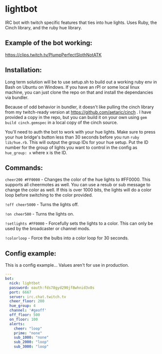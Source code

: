 # lightbot
IRC bot with twitch specific features that ties into hue lights. Uses Ruby, the Cinch library, and the ruby hue library.

## Example of the bot working:
  https://clips.twitch.tv/PlumpPerfectSlothNotATK

## Installation:
Long term solution will be to use setup.sh to build out a working ruby env in Bash on Ubuntu on Windows. If you have an rPI or some local linux machine, you can just clone the repo on that and install the dependancies via bundler.

Because of odd behavior in bundler, it doesn't like pulling the cinch library from my twitch-ready version at https://github.com/aetaric/cinch . I have provided a copy in the repo, but you can build it on your own using `gem build cinch.gemspec` in a local copy of the cinch source.

You'll need to auth the bot to work with your hue lights. Make sure to press your hue bridge's button less than 30 seconds before you run `ruby lib/hue.rb`. This will output the group IDs for your hue setup. Put the ID number for the group of lights you want to control in the config as `hue_group: x` where x is the ID.

## Commands:
`cheer200 #FF0000`   - Changes the color of the hue lights to #FF0000. This supports all cheermotes as well. You can use a resub or sub message to change the color as well. If this is over 1000 bits, the lights will do a color loop before switching to the color provided.

`!off cheer5000`     - Turns the lights off.

`!on cheer500`       - Turns the lights on.

`!setlights #FF0000` - Forcefully sets the lights to a color. This can only be used by the broadcaster or channel mods.

`!colorloop`         - Force the bulbs into a color loop for 30 seconds.

## Config example:
This is a config example... Values aren't for use in production.

```yaml
---
bot:
  nick: lightbot
  password: oauth:fds78gyd290jf8whnid3v8s
  port: 6667
  server: irc.chat.twitch.tv
  cheer_floor: 200
  hue_group: 4
  channel: '#geoff'
  off_floor: 500
  on_floor: 100
  alerts:
    cheer: "loop"
    prime: "none"
    sub_1000: "none"
    sub_2000: "loop"
    sub_3000: "loop"
